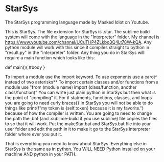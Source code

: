 # StarSys
The StarSys programming language made by Masked Idiot on Youtube.

This is StarSys.
The file extension for StarSys is .star.
The sublime build system will come with the language in the "Interpreter" folder.
My channel is https://www.youtube.com/channel/UCuTHP4ZLkbo3Q4Lt78W-kQA.
Any python module will work with this since it compiles straight to python in "result.py" in the "Interpreter" folder.
Any thing you do in StarSys will require a main function which looks like this:

def main(){
	#body
}

To import a module use the import keyword.
To use exponents use a carot^ instead of two asterisks**
To import certain classes and/or functions from a module use "from (module name) import (class/function, another class/function)"
You can write just plain python in StarSys but then what is the point of "compiling" it.
For if statments, functions, classes, and loops you are going to need curly braces{}
In StarSys you will not be able to do things like print(f"my token is {self.token} because it is my favorite.") because of how the compiler is written.
You are going to need to change the path the .bat (and .sublime-build if you use sublime) file copies the files to so that it will work.
Put the makeStar.bat and StarSys.bat file into your user folder and edit the path in it to make it go to the StarSys interpreter folder where ever you put it.

That is everything you need to know about StarSys.
Everything else in StarSys is the same as in python.
You WILL NEED Python installed on your machine AND python in your PATH.
